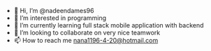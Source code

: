 - 👋 Hi, I’m @nadeendames96
- 👀 I’m interested in programming
- 🌱 I’m currently learning full stack mobile application with backend
- 💞️ I’m looking to collaborate on very nice teamwork
- 📫 How to reach me nana1196-4-20@hotmail.com

<!---
nadeendames96/nadeendames96 is a ✨ special ✨ repository because its `README.md` (this file) appears on your GitHub profile.
You can click the Preview link to take a look at your changes.
--->
